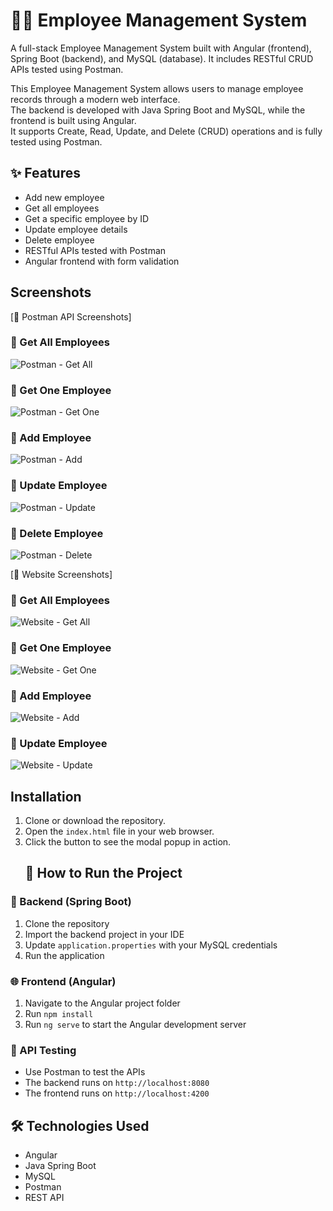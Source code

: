 # 👨‍💼 Employee Management System

A full-stack Employee Management System built with Angular (frontend), Spring Boot (backend), and MySQL (database). It includes RESTful CRUD APIs tested using Postman.

This Employee Management System allows users to manage employee records through a modern web interface.  
The backend is developed with Java Spring Boot and MySQL, while the frontend is built using Angular.  
It supports Create, Read, Update, and Delete (CRUD) operations and is fully tested using Postman.
## ✨ Features

- Add new employee
- Get all employees
- Get a specific employee by ID
- Update employee details
- Delete employee
- RESTful APIs tested with Postman
- Angular frontend with form validation

## Screenshots

[📸 Postman API Screenshots]

### 🔹 Get All Employees
![Postman - Get All](./ScreenShots/postman-getall.png)

### 🔹 Get One Employee
![Postman - Get One](./ScreenShots/postman-get.png)

### 🔹 Add Employee
![Postman - Add](./ScreenShots/postman-post.png)

### 🔹 Update Employee
![Postman - Update](./ScreenShots/postman-put.png)

### 🔹 Delete Employee
![Postman - Delete](./ScreenShots/postman-delete.png)

[📸 Website Screenshots]

### 🔹 Get All Employees
![Website - Get All](./ScreenShots/all-employee.png)

### 🔹 Get One Employee
![Website - Get One](./ScreenShots/view-employee.png)

### 🔹 Add Employee
![Website - Add](./ScreenShots/add-employee.png)

### 🔹 Update Employee
![Website - Update](./ScreenShots/update-employee.png)

## Installation

1. Clone or download the repository.
2. Open the `index.html` file in your web browser.
3. Click the button to see the modal popup in action.
    ## 🚀 How to Run the Project

### 🔧 Backend (Spring Boot)
1. Clone the repository
2. Import the backend project in your IDE
3. Update `application.properties` with your MySQL credentials
4. Run the application

### 🌐 Frontend (Angular)
1. Navigate to the Angular project folder
2. Run `npm install`
3. Run `ng serve` to start the Angular development server

### 🧪 API Testing
- Use Postman to test the APIs
- The backend runs on `http://localhost:8080`
- The frontend runs on `http://localhost:4200`
## 🛠️ Technologies Used

- Angular
- Java Spring Boot
- MySQL
- Postman
- REST API
